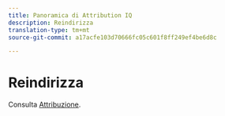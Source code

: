 ```yaml
---
title: Panoramica di Attribution IQ
description: Reindirizza
translation-type: tm+mt
source-git-commit: a17acfe103d70666fc05c601f8ff249ef4be6d8c

---
```



# Reindirizza

Consulta [Attribuzione](../c-panels/attribution/attribution.md).
